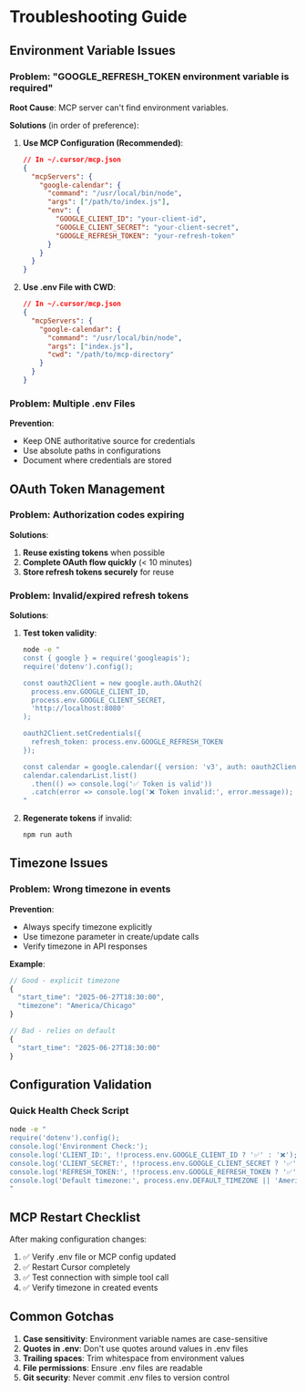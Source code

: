 # Troubleshooting Guide

## Environment Variable Issues

### Problem: "GOOGLE_REFRESH_TOKEN environment variable is required"

**Root Cause**: MCP server can't find environment variables.

**Solutions** (in order of preference):

1. **Use MCP Configuration (Recommended)**:
   ```json
   // In ~/.cursor/mcp.json
   {
     "mcpServers": {
       "google-calendar": {
         "command": "/usr/local/bin/node",
         "args": ["/path/to/index.js"],
         "env": {
           "GOOGLE_CLIENT_ID": "your-client-id",
           "GOOGLE_CLIENT_SECRET": "your-client-secret", 
           "GOOGLE_REFRESH_TOKEN": "your-refresh-token"
         }
       }
     }
   }
   ```

2. **Use .env File with CWD**:
   ```json
   // In ~/.cursor/mcp.json
   {
     "mcpServers": {
       "google-calendar": {
         "command": "/usr/local/bin/node",
         "args": ["index.js"],
         "cwd": "/path/to/mcp-directory"
       }
     }
   }
   ```

### Problem: Multiple .env Files

**Prevention**:
- Keep ONE authoritative source for credentials
- Use absolute paths in configurations
- Document where credentials are stored

## OAuth Token Management

### Problem: Authorization codes expiring

**Solutions**:
1. **Reuse existing tokens** when possible
2. **Complete OAuth flow quickly** (< 10 minutes)
3. **Store refresh tokens securely** for reuse

### Problem: Invalid/expired refresh tokens

**Solutions**:
1. **Test token validity**:
   ```bash
   node -e "
   const { google } = require('googleapis');
   require('dotenv').config();
   
   const oauth2Client = new google.auth.OAuth2(
     process.env.GOOGLE_CLIENT_ID,
     process.env.GOOGLE_CLIENT_SECRET,
     'http://localhost:8080'
   );
   
   oauth2Client.setCredentials({
     refresh_token: process.env.GOOGLE_REFRESH_TOKEN
   });
   
   const calendar = google.calendar({ version: 'v3', auth: oauth2Client });
   calendar.calendarList.list()
     .then(() => console.log('✅ Token is valid'))
     .catch(error => console.log('❌ Token invalid:', error.message));
   "
   ```

2. **Regenerate tokens** if invalid:
   ```bash
   npm run auth
   ```

## Timezone Issues

### Problem: Wrong timezone in events

**Prevention**:
- Always specify timezone explicitly
- Use timezone parameter in create/update calls
- Verify timezone in API responses

**Example**:
```javascript
// Good - explicit timezone
{
  "start_time": "2025-06-27T18:30:00",
  "timezone": "America/Chicago"
}

// Bad - relies on default
{
  "start_time": "2025-06-27T18:30:00"
}
```

## Configuration Validation

### Quick Health Check Script
```bash
node -e "
require('dotenv').config();
console.log('Environment Check:');
console.log('CLIENT_ID:', !!process.env.GOOGLE_CLIENT_ID ? '✅' : '❌');
console.log('CLIENT_SECRET:', !!process.env.GOOGLE_CLIENT_SECRET ? '✅' : '❌');
console.log('REFRESH_TOKEN:', !!process.env.GOOGLE_REFRESH_TOKEN ? '✅' : '❌');
console.log('Default timezone:', process.env.DEFAULT_TIMEZONE || 'America/Chicago');
"
```

## MCP Restart Checklist

After making configuration changes:
1. ✅ Verify .env file or MCP config updated
2. ✅ Restart Cursor completely  
3. ✅ Test connection with simple tool call
4. ✅ Verify timezone in created events

## Common Gotchas

1. **Case sensitivity**: Environment variable names are case-sensitive
2. **Quotes in .env**: Don't use quotes around values in .env files
3. **Trailing spaces**: Trim whitespace from environment values
4. **File permissions**: Ensure .env files are readable
5. **Git security**: Never commit .env files to version control 